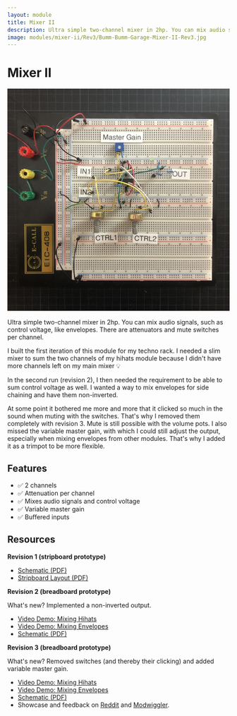```yaml
---
layout: module
title: Mixer II
description: Ultra simple two-channel mixer in 2hp. You can mix audio signals, such as control voltage, like envelopes.
image: modules/mixer-ii/Rev3/Bumm-Bumm-Garage-Mixer-II-Rev3.jpg
---
```


# Mixer II

![](Rev3/Bumm-Bumm-Garage-Mixer-II-Rev3.jpg)

Ultra simple two-channel mixer in 2hp. You can mix audio signals, such as control voltage, like envelopes. There are attenuators and mute switches per channel.

I built the first iteration of this module for my techno rack. I needed a slim mixer to sum the two channels of my hihats module because I didn't have more channels left on my main mixer 💡

In the second run (revision 2), I then needed the requirement to be able to sum control voltage as well. I wanted a way to mix envelopes for side chaining and have them non-inverted.

At some point it bothered me more and more that it clicked so much in the sound when muting with the switches. That's why I removed them completely with revision 3. Mute is still possible with the volume pots. I also missed the variable master gain, with which I could still adjust the output, especially when mixing envelopes from other modules. That's why I added it as a trimpot to be more flexible.

## Features

* ✅ 2 channels
* ✅ Attenuation per channel
* ✅ Mixes audio signals and control voltage
* ✅ Variable master gain
* ✅ Buffered inputs

## Resources

**Revision 1 (stripboard prototype)** 

* [Schematic (PDF)](Rev1/Bumm-Bumm-Garage-Mixer-II-Rev1-Schematic.pdf)
* [Stripboard Layout (PDF)](Rev1/Bumm-Bumm-Garage-Mixer-II-Rev1-Breadboard-Layout.pdf)

**Revision 2 (breadboard prototype)**

What's new? Implemented a non-inverted output.

* [Video Demo: Mixing Hihats](https://www.youtube.com/watch?v=7dPILYZzBcs)
* [Video Demo: Mixing Envelopes](https://www.youtube.com/watch?v=XjyHBZ8SafI)
* [Schematic (PDF)](Rev2/Bumm-Bumm-Garage-Mixer-II-Rev2-Schematic.pdf)

**Revision 3 (breadboard prototype)**

What's new? Removed switches (and thereby their clicking) and added variable master gain.

* [Video Demo: Mixing Hihats](https://www.youtube.com/watch?v=H-lA9sQpHlk)
* [Video Demo: Mixing Envelopes](https://www.youtube.com/watch?v=vhxrNxvZDss)
* [Schematic (PDF)](Rev3/Bumm-Bumm-Garage-Mixer-II-Rev3-Schematic.pdf)
* Showcase and feedback on [Reddit](https://www.reddit.com/r/synthdiy/comments/s9y0wm/two_channel_mixer_for_audio_and_cv_breadboard/) and [Modwiggler](https://www.modwiggler.com/forum/viewtopic.php?p=3684686).

<!--

Rev2 Improvment Potential:

* Remark: DC offset will not be removed. Audio can be strange if it has DC offset.

-->
